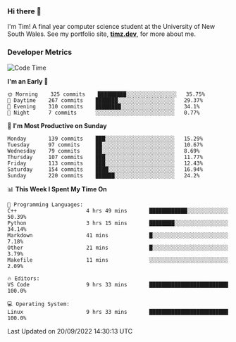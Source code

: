 ### Hi there 👋

I'm Tim! A final year computer science student at the University of New South
Wales. See my portfolio site, <strong><a href="https://timz.dev">timz.dev</a></strong>,
for more about me.

### Developer Metrics

<!-- [![Top Languages](https://github-readme-stats.vercel.app/api/wakatime?username=Tymotex&langs_count=5&custom_title=Top%205%20Languages&hide=Other&theme=material-palenight)](https://github.com/anuraghazra/github-readme-stats) -->

<!--START_SECTION:waka-->
![Code Time](http://img.shields.io/badge/Code%20Time-1%2C027%20hrs%2021%20mins-blue)

**I'm an Early 🐤** 

```text
🌞 Morning    325 commits    █████████░░░░░░░░░░░░░░░░   35.75% 
🌆 Daytime    267 commits    ███████░░░░░░░░░░░░░░░░░░   29.37% 
🌃 Evening    310 commits    ████████░░░░░░░░░░░░░░░░░   34.1% 
🌙 Night      7 commits      ░░░░░░░░░░░░░░░░░░░░░░░░░   0.77%

```
📅 **I'm Most Productive on Sunday** 

```text
Monday       139 commits    ███░░░░░░░░░░░░░░░░░░░░░░   15.29% 
Tuesday      97 commits     ██░░░░░░░░░░░░░░░░░░░░░░░   10.67% 
Wednesday    79 commits     ██░░░░░░░░░░░░░░░░░░░░░░░   8.69% 
Thursday     107 commits    ███░░░░░░░░░░░░░░░░░░░░░░   11.77% 
Friday       113 commits    ███░░░░░░░░░░░░░░░░░░░░░░   12.43% 
Saturday     154 commits    ████░░░░░░░░░░░░░░░░░░░░░   16.94% 
Sunday       220 commits    ██████░░░░░░░░░░░░░░░░░░░   24.2%

```


📊 **This Week I Spent My Time On** 

```text
💬 Programming Languages: 
C++                      4 hrs 49 mins       ████████████░░░░░░░░░░░░░   50.39% 
Python                   3 hrs 15 mins       ████████░░░░░░░░░░░░░░░░░   34.14% 
Markdown                 41 mins             █░░░░░░░░░░░░░░░░░░░░░░░░   7.18% 
Other                    21 mins             █░░░░░░░░░░░░░░░░░░░░░░░░   3.79% 
Makefile                 11 mins             ░░░░░░░░░░░░░░░░░░░░░░░░░   2.09%

🔥 Editors: 
VS Code                  9 hrs 33 mins       █████████████████████████   100.0%

💻 Operating System: 
Linux                    9 hrs 33 mins       █████████████████████████   100.0%

```


 Last Updated on 20/09/2022 14:30:13 UTC
<!--END_SECTION:waka-->

<!-- [![Tymotex's GitHub stats](https://github-readme-stats.vercel.app/api?username=Tymotex)](https://github.com/anuraghazra/github-readme-stats) -->
